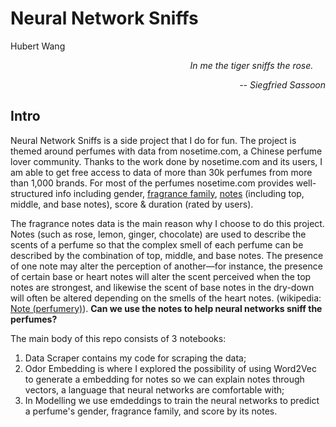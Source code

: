 # Neural Network Sniffs
Hubert Wang
  
 <p align="right"><i>In me the tiger sniffs the rose. &nbsp&nbsp&nbsp&nbsp</i></p>
 <p align="right"><i>   -- Siegfried Sassoon</i></p>
  
## Intro
Neural Network Sniffs is a side project that I do for fun. The project is themed around perfumes with data from nosetime.com, a Chinese perfume lover community. Thanks to the work done by nosetime.com and its users, I am able to get free access to data of more than 30k perfumes from more than 1,000 brands. For most of the perfumes nosetime.com provides well-structured info including gender, [fragrance family](https://en.wikipedia.org/wiki/Aroma_compound), [notes](https://en.wikipedia.org/wiki/Note_(perfumery)) (including top, middle, and base notes), score & duration (rated by users).  

The fragrance notes data is the main reason why I choose to do this project. Notes (such as rose, lemon, ginger, chocolate) are used to describe the scents of a perfume so that the complex smell of each perfume can be described by the combination of top, middle, and base notes. The presence of one note may alter the perception of another—for instance, the presence of certain base or heart notes will alter the scent perceived when the top notes are strongest, and likewise the scent of base notes in the dry-down will often be altered depending on the smells of the heart notes. (wikipedia: [Note (perfumery)](https://en.wikipedia.org/wiki/Note_(perfumery))). **Can we use the notes to help neural networks sniff the perfumes?**

The main body of this repo consists of 3 notebooks:
1. Data Scraper contains my code for scraping the data;
2. Odor Embedding is where I explored the possibility of using Word2Vec to generate a embedding for notes so we can explain notes through vectors, a language that neural networks are comfortable with;
3. In Modelling we use emdeddings to train the neural networks to predict a perfume's gender, fragrance family, and score by its notes.
